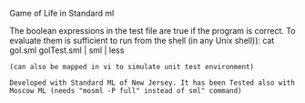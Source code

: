 Game of Life in Standard ml

The boolean expressions in the test file are true if the program is correct.
To evaluate them is sufficient to run from the shell (in any Unix shell)):
 cat gol.sml golTest.sml | sml | less

	(can also be mapped in vi to simulate unit test environment)

	Developed with Standard ML of New Jersey. It has been Tested also with Moscow ML (needs "mosml -P full" instead of sml" command)


